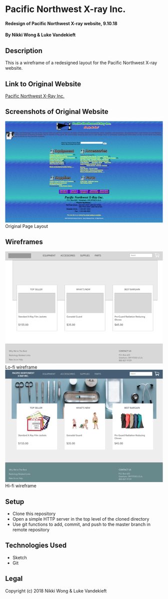# Pacific Northwest X-ray Inc.

#### Redesign of Pacific Northwest X-ray website, 9.10.18

#### By Nikki Wong & Luke Vandekieft

## Description

This is a wireframe of a redesigned layout for the Pacific Northwest X-ray website.

## Link to Original Website
<a href="http://www.pnwx.com/">Pacific Northwest X-Ray Inc.</a>

## Screenshots of Original Website
<img src="img/original-site.png">
Original Page Layout

## Wireframes
<img src="img/lofi-wireframe.png">
Lo-fi wireframe
<img src="img/hifi-wireframe.png">
Hi-fi wireframe

## Setup

* Clone this repository
* Open a simple HTTP server in the top level of the cloned directory
* Use git functions to add, commit, and push to the master branch in remote repository

## Technologies Used

* Sketch
* Git

## Legal
Copyright (c) 2018 Nikki Wong & Luke Vandekieft
